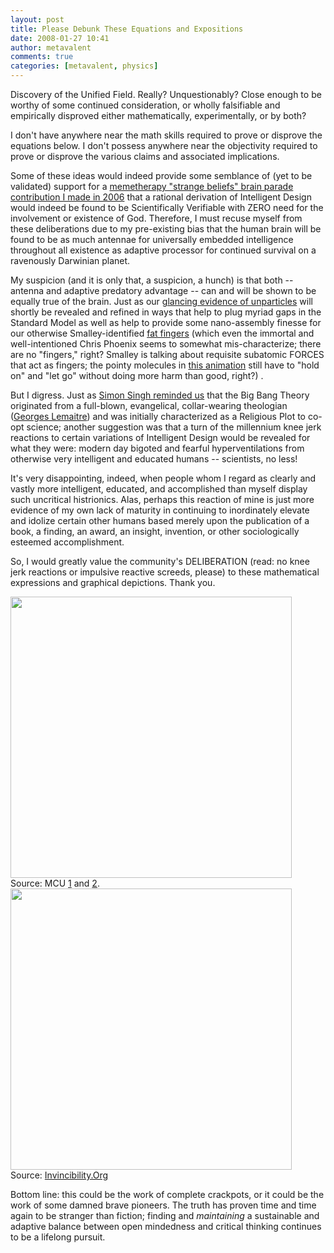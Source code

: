 ```yaml
---
layout: post
title: Please Debunk These Equations and Expositions
date: 2008-01-27 10:41
author: metavalent
comments: true
categories: [metavalent, physics]
---
```

Discovery of the Unified Field. Really? Unquestionably? Close enough to be worthy of some continued consideration, or wholly falsifiable and empirically disproved either mathematically,  experimentally, or by both?

I don't have anywhere near the math skills required to prove or disprove the equations below. I don't possess anywhere near the objectivity required to prove or disprove the various claims and associated implications.

Some of these ideas would indeed provide some semblance of (yet to be validated) support for a <a href="http://metavalent.info/?p=488">memetherapy "strange beliefs" brain parade contribution I made in 2006</a> that a rational derivation of Intelligent Design would indeed be found to be Scientifically Verifiable with ZERO need for the involvement or existence of God. Therefore, I must recuse myself from these deliberations due to my pre-existing bias that the human brain will be found to be as much antennae for universally embedded intelligence throughout all existence as adaptive processor for continued survival on a ravenously Darwinian planet. 

My suspicion (and it is only that, a suspicion, a hunch) is that both -- antenna and adaptive predatory advantage -- can and will be shown to be equally true of the brain. Just as our <a href="http://space.newscientist.com/article/mg19726401.400-the-hunt-for-the-ununiverse.html">glancing evidence of unparticles</a> will shortly be revealed and refined in ways that help to plug myriad gaps in the Standard Model as well as help to provide some nano-assembly finesse for our otherwise Smalley-identified <a href="http://crnano.typepad.com/crnblog/2005/05/blockbuster_mov.html">fat fingers</a> (which even the immortal and well-intentioned Chris Phoenix seems to somewhat mis-characterize; there are no "fingers," right? Smalley is talking about requisite subatomic FORCES that act as fingers; the pointy molecules in <a href="http://crnano.typepad.com/crnblog/2005/05/blockbuster_mov.html">this animation</a> still have to "hold on" and "let go" without doing more harm than good, right?) .

But I digress. Just as <a href="http://search.barnesandnoble.com/booksearch/isbnInquiry.asp?z=y&amp;EAN=9780641829925&amp;itm=2">Simon Singh reminded us</a> that the Big Bang Theory originated from a full-blown, evangelical, collar-wearing theologian (<a href="http://en.wikipedia.org/wiki/Georges_Lema%C3%AEtre">Georges Lemaitre</a>) and was initially characterized as a Religious Plot to co-opt science; another suggestion was that a turn of the millennium knee jerk reactions to certain variations of Intelligent Design would be revealed for what they were: modern day bigoted and fearful hyperventilations from otherwise very intelligent and educated humans -- scientists, no less! 

It's very disappointing, indeed, when people whom I regard as clearly and vastly more intelligent, educated, and accomplished than myself display such uncritical histrionics. Alas, perhaps this reaction of mine is just more evidence of my own lack of maturity in continuing to inordinately elevate and idolize certain other humans based merely upon the publication of a book, a finding, an award, an insight, invention, or other sociologically esteemed accomplishment.

So, I would greatly value the community's DELIBERATION (read: no knee jerk reactions or impulsive reactive screeds, please) to these mathematical expressions and graphical depictions. Thank you.

<img src="http://metavalent.info/images/unified_field_equation.jpg" loading="lazy" width="450" />
Source: MCU <a href="http://www.maharishicentraluniversity.org/images/super-conformal-gauge.gif">1</a> and <a href="http://www.maharishicentraluniversity.org/images/fock-space_equation.gif">2</a>.

<img src="http://metavalent.info/images/uf_invin_full.jpg" loading="lazy" width="450" />
Source: <a href="http://www.invincibility.org/foundation.html">Invincibility.Org</a>

Bottom line: this could be the work of complete crackpots, or it could be the work of some damned brave pioneers. The truth has proven time and time again to be stranger than fiction; finding and *maintaining* a sustainable and adaptive balance between open mindedness and critical thinking continues to be a lifelong pursuit.

